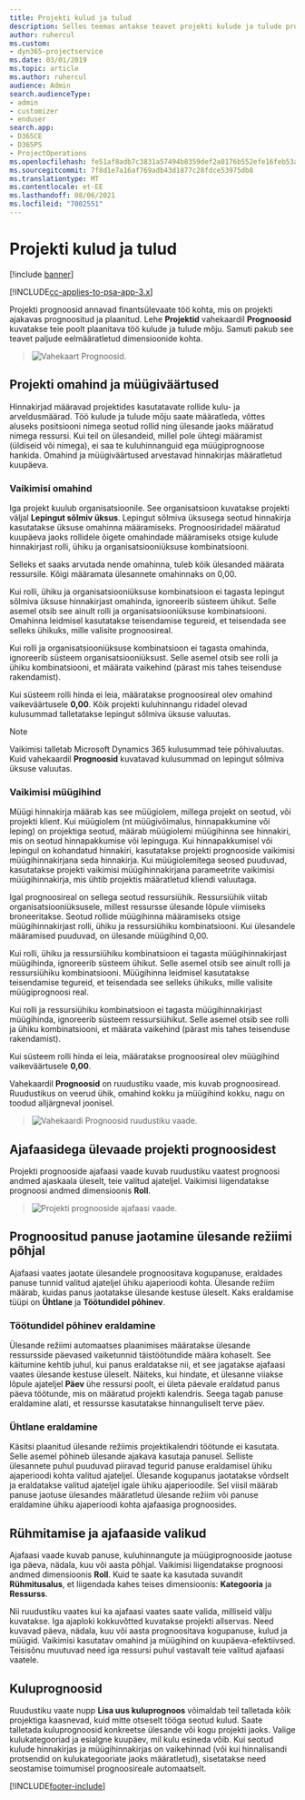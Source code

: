 ```yaml
---
title: Projekti kulud ja tulud
description: Selles teemas antakse teavet projekti kulude ja tulude prognoosimise kohta.
author: ruhercul
ms.custom:
- dyn365-projectservice
ms.date: 03/01/2019
ms.topic: article
ms.author: ruhercul
audience: Admin
search.audienceType:
- admin
- customizer
- enduser
search.app:
- D365CE
- D365PS
- ProjectOperations
ms.openlocfilehash: fe51af8adb7c3831a57494b8359def2a0176b552efe16feb53a2a265f5ffcb0c
ms.sourcegitcommit: 7f8d1e7a16af769adb43d1877c28fdce53975db8
ms.translationtype: MT
ms.contentlocale: et-EE
ms.lasthandoff: 08/06/2021
ms.locfileid: "7002551"
---
```

# <a name="project-costs-and-revenue"></a>Projekti kulud ja tulud

[!include [banner](../includes/psa-now-project-operations.md)]

[!INCLUDE[cc-applies-to-psa-app-3.x](../includes/cc-applies-to-psa-app-3x.md)]

Projekti prognoosid annavad finantsülevaate töö kohta, mis on projekti ajakavas prognoositud ja plaanitud. Lehe **Projektid** vahekaardil **Prognoosid** kuvatakse teie poolt plaanitava töö kulude ja tulude mõju. Samuti pakub see teavet paljude eelmääratletud dimensioonide kohta. 

> ![Vahekaart Prognoosid.](media/project-5.png)

## <a name="cost-and-sales-values-of-the-project"></a>Projekti omahind ja müügiväärtused

Hinnakirjad määravad projektides kasutatavate rollide kulu- ja arveldusmäärad. Töö kulude ja tulude mõju saate määratleda, võttes aluseks positsiooni nimega seotud rollid ning ülesande jaoks määratud nimega ressursi. Kui teil on ülesandeid, millel pole ühtegi määramist (üldiseid või nimega), ei saa te kuluhinnanguid ega müügiprognoose hankida. Omahind ja müügiväärtused arvestavad hinnakirjas määratletud kuupäeva.

### <a name="default-cost-price"></a>Vaikimisi omahind  

Iga projekt kuulub organisatsioonile. See organisatsioon kuvatakse projekti väljal **Lepingut sõlmiv üksus**. Lepingut sõlmiva üksusega seotud hinnakirja kasutatakse üksuse omahinna määramiseks. Prognoosiridadel määratud kuupäeva jaoks rollidele õigete omahindade määramiseks otsige kulude hinnakirjast rolli, ühiku ja organisatsiooniüksuse kombinatsiooni. 

Selleks et saaks arvutada nende omahinna, tuleb kõik ülesanded määrata ressursile. Kõigi määramata ülesannete omahinnaks on 0,00.

Kui rolli, ühiku ja organisatsiooniüksuse kombinatsioon ei tagasta lepingut sõlmiva üksuse hinnakirjast omahinda, ignoreerib süsteem ühikut. Selle asemel otsib see ainult rolli ja organisatsiooniüksuse kombinatsiooni. Omahinna leidmisel kasutatakse teisendamise tegureid, et teisendada see selleks ühikuks, mille valisite prognoosireal.

Kui rolli ja organisatsiooniüksuse kombinatsioon ei tagasta omahinda, ignoreerib süsteem organisatsiooniüksust. Selle asemel otsib see rolli ja ühiku kombinatsiooni, et määrata vaikehind (pärast mis tahes teisenduse rakendamist).

Kui süsteem rolli hinda ei leia, määratakse prognoosireal olev omahind vaikeväärtusele **0,00**. Kõik projekti kuluhinnangu ridadel olevad kulusummad talletatakse lepingut sõlmiva üksuse valuutas.

> [!NOTE]
> Vaikimisi talletab Microsoft Dynamics 365 kulusummad teie põhivaluutas. Kuid vahekaardil **Prognoosid** kuvatavad kulusummad on lepingut sõlmiva üksuse valuutas.  

### <a name="default-sales-price"></a>Vaikimisi müügihind 

Müügi hinnakirja määrab kas see müügiolem, millega projekt on seotud, või projekti klient. Kui müügiolem (nt müügivõimalus, hinnapakkumine või leping) on projektiga seotud, määrab müügiolemi müügihinna see hinnakiri, mis on seotud hinnapakkumise või lepinguga. Kui hinnapakkumisel või lepingul on kohandatud hinnakiri, kasutatakse projekti prognooside vaikimisi müügihinnakirjana seda hinnakirja. Kui müügiolemitega seosed puuduvad, kasutatakse projekti vaikimisi müügihinnakirjana parameetrite vaikimisi müügihinnakirja, mis ühtib projektis määratletud kliendi valuutaga.

Igal prognoosireal on sellega seotud ressursiühik. Ressursiühik viitab organisatsiooniüksusele, millest ressursse ülesande lõpule viimiseks broneeritakse. Seotud rollide müügihinna määramiseks otsige müügihinnakirjast rolli, ühiku ja ressursiühiku kombinatsiooni. Kui ülesandele määramised puuduvad, on ülesande müügihind 0,00.

Kui rolli, ühiku ja ressursiühiku kombinatsioon ei tagasta müügihinnakirjast müügihinda, ignoreerib süsteem ühikut. Selle asemel otsib see ainult rolli ja ressursiühiku kombinatsiooni. Müügihinna leidmisel kasutatakse teisendamise tegureid, et teisendada see selleks ühikuks, mille valisite müügiprognoosi real. 

Kui rolli ja ressursiühiku kombinatsioon ei tagasta müügihinnakirjast müügihinda, ignoreerib süsteem ressursiühikut. Selle asemel otsib see rolli ja ühiku kombinatsiooni, et määrata vaikehind (pärast mis tahes teisenduse rakendamist).

Kui süsteem rolli hinda ei leia, määratakse prognoosireal olev müügihind vaikeväärtusele **0,00**.

Vahekaardil **Prognoosid** on ruudustiku vaade, mis kuvab prognoosiread. Ruudustikus on veerud ühik, omahind kokku ja müügihind kokku, nagu on toodud alljärgneval joonisel. 

> ![Vahekaardi Prognoosid ruudustiku vaade.](media/project-6.png)

## <a name="time-phased-view-of-project-estimates"></a>Ajafaasidega ülevaade projekti prognoosidest

Projekti prognooside ajafaasi vaade kuvab ruudustiku vaatest prognoosi andmed ajaskaala üleselt, teie valitud ajateljel. Vaikimisi liigendatakse prognoosi andmed dimensioonis **Roll**.

> ![Projekti prognooside ajafaasi vaade.](media/project-7.png)

## <a name="allocating-estimated-effort-based-on-the-task-mode"></a>Prognoositud panuse jaotamine ülesande režiimi põhjal

Ajafaasi vaates jaotate ülesandele prognoositava kogupanuse, eraldades panuse tunnid valitud ajateljel ühiku ajaperioodi kohta. Ülesande režiim määrab, kuidas panus jaotatakse ülesande kestuse üleselt. Kaks eraldamise tüüpi on **Ühtlane** ja **Töötundidel põhinev**.

### <a name="work-hours-based-allocation"></a>Töötundidel põhinev eraldamine
 
Ülesande režiimi automaatses plaanimises määratakse ülesande ressursside päevased vaiketunnid täistöötundide määra kohaselt. See käitumine kehtib juhul, kui panus eraldatakse nii, et see jagatakse ajafaasi vaates ülesande kestuse üleselt. Näiteks, kui hindate, et ülesanne viiakse lõpule ajateljel **Päev** ühe ressursi poolt, ei ületa päevale eraldatud panus päeva töötunde, mis on määratud projekti kalendris. Seega tagab panuse eraldamine alati, et ressursse kasutatakse hinnanguliselt terve päev.

### <a name="even-allocation"></a>Ühtlane eraldamine

Käsitsi plaanitud ülesande režiimis projektikalendri töötunde ei kasutata. Selle asemel põhineb ülesande ajakava kasutaja panusel. Selliste ülesannete puhul puuduvad piiravad tegurid panuse eraldamisel ühiku ajaperioodi kohta valitud ajateljel. Ülesande kogupanus jaotatakse võrdselt ja eraldatakse valitud ajateljel igale ühiku ajaperioodile. Sel viisil määrab panuse jaotuse ülesandes määratletud ülesande režiim või panuse eraldamine ühiku ajaperioodi kohta ajafaasiga prognoosides.

## <a name="grouping-and-time-phasing-options"></a>Rühmitamise ja ajafaaside valikud

Ajafaasi vaade kuvab panuse, kuluhinnangute ja müügiprognooside jaotuse iga päeva, nädala, kuu või aasta põhjal. Vaikimisi liigendatakse prognoosi andmed dimensioonis **Roll**. Kuid te saate ka kasutada suvandit **Rühmitusalus**, et liigendada kahes teises dimensioonis: **Kategooria** ja **Ressurss**.

Nii ruudustiku vaates kui ka ajafaasi vaates saate valida, milliseid välju kuvatakse. Iga ajaploki kokkuvõtted kuvatakse projekti allservas. Need kuvavad päeva, nädala, kuu või aasta prognoositava kogupanuse, kulud ja müügid. Vaikimisi kasutatav omahind ja müügihind on kuupäeva-efektiivsed. Teisisõnu muutuvad need iga ressursi puhul vastavalt teie valitud ajafaasi vaatele.

## <a name="expense-estimates"></a>Kuluprognoosid

Ruudustiku vaate nupp **Lisa uus kuluprognoos** võimaldab teil talletada kõik projektiga kaasnevad, kuid mitte otseselt tööga seotud kulud. Saate talletada kuluprognoosid konkreetse ülesande või kogu projekti jaoks. Valige kulukategooriad ja esialgne kuupäev, mil kulu esineda võib. Kui seotud kulude hinnakirjas ja müügihinnakirjas on vaikehinnad (või kui hinnalisandi protsendid on kulukategooriate jaoks määratletud), sisetatakse need seostamise toimumisel prognoosireale automaatselt.


[!INCLUDE[footer-include](../includes/footer-banner.md)]
